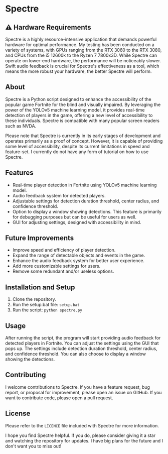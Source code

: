 # Spectre

## ⚠️ Hardware Requirements
Spectre is a highly resource-intensive application that demands powerful hardware for optimal performance. My testing has been conducted on a variety of systems, with GPUs ranging from the RTX 3060 to the RTX 3080, and CPUs from the i5 12600k to the Ryzen 7 7800x3D. While Spectre can operate on lower-end hardware, the performance will be noticeably slower. Swift audio feedback is crucial for Spectre's effectiveness as a tool, which means the more robust your hardware, the better Spectre will perform.

## About
Spectre is a Python script designed to enhance the accessibility of the popular game Fortnite for the blind and visually impaired. By leveraging the power of the YOLOv5 machine learning model, it provides real-time detection of players in the game, offering a new level of accessibility to these individuals. Spectre is compatible with many popular screen readers such as NVDA.

Please note that Spectre is currently in its early stages of development and operates primarily as a proof of concept. However, it is capable of providing some level of accessibility, despite its current limitations in speed and feature-set. I currently do not have any form of tutorial on how to use Spectre.

## Features
* Real-time player detection in Fortnite using YOLOv5 machine learning model.
* Audio feedback system for detected players.
* Adjustable settings for detection duration threshold, center radius, and confidence threshold.
* Option to display a window showing detections. This feature is primarily for debugging purposes but can be useful for users as well.
* GUI for adjusting settings, designed with accessibility in mind.

## Future Improvements
* Improve speed and efficiency of player detection.
* Expand the range of detectable objects and events in the game.
* Enhance the audio feedback system for better user experience.
* Add more customizable settings for users.
* Remove some redundant and/or useless options.

## Installation and Setup
1. Clone the repository.
2. Run the setup.bat file: `setup.bat`
3. Run the script: `python spectre.py`

## Usage
After running the script, the program will start providing audio feedback for detected players in Fortnite. You can adjust the settings using the GUI that pops up. The settings include detection duration threshold, center radius, and confidence threshold. You can also choose to display a window showing the detections.

## Contributing
I welcome contributions to Spectre. If you have a feature request, bug report, or proposal for improvement, please open an issue on GitHub. If you want to contribute code, please open a pull request.

## License
Please refer to the `LICENCE` file included with Spectre for more information.

I hope you find Spectre helpful. If you do, please consider giving it a star and watching the repository for updates. I have big plans for the future and I don't want you to miss out!
